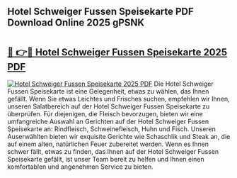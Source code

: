 ## Hotel Schweiger Fussen Speisekarte PDF Download Online 2025 gPSNK

# <h2><a href="http://gcck5g3.nevu.top/?p=Hotel+Schweiger+Fussen+Speisekarte">🔗 👉🔴 Hotel Schweiger Fussen Speisekarte 2025 PDF</a></h2>

[![Hotel Schweiger Fussen Speisekarte 2025 PDF](https://i.imgur.com/dBaPXMq.png)](http://gcck5g3.nevu.top/?p=Hotel+Schweiger+Fussen+Speisekarte)
Die Hotel Schweiger Fussen Speisekarte ist eine Gelegenheit, etwas zu wählen, das Ihnen gefällt. Wenn Sie etwas Leichtes und Frisches suchen, empfehlen wir Ihnen, unseren Salatbereich auf der Hotel Schweiger Fussen Speisekarte zu überprüfen. Für diejenigen, die Fleisch bevorzugen, bieten wir eine umfangreiche Auswahl an Gerichten auf der Hotel Schweiger Fussen Speisekarte an: Rindfleisch, Schweinefleisch, Huhn und Fisch. Unseren Auserwählten bieten wir exquisite Gerichte wie Schaschlik und Steak an, die auf einem alten, natürlichen Feuer zubereitet werden. Wenn es Ihnen schwer fällt, etwas zu finden, das Ihnen auf der Hotel Schweiger Fussen Speisekarte gefällt, ist unser Team bereit zu helfen und Ihnen einen komfortablen und angenehmen Service zu bieten.
